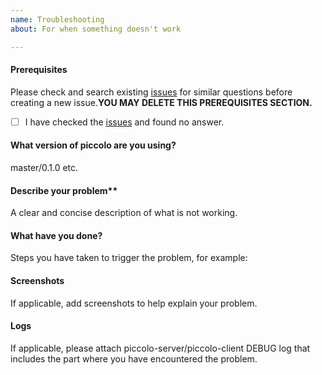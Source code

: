 ```yaml
---
name: Troubleshooting
about: For when something doesn't work

---
```


#### Prerequisites
Please check and search existing [issues](https://github.com/zhuangjinjin/piccolo/issues) for similar questions before creating a new issue.**YOU MAY DELETE THIS PREREQUISITES SECTION.**

- [ ] I have checked the [issues](https://github.com/zhuangjinjin/piccolo/issues) and found no answer.

#### What version of piccolo are you using?
master/0.1.0 etc.

#### Describe your problem**
A clear and concise description of what is not working.

#### What have you done?
Steps you have taken to trigger the problem, for example:

#### Screenshots
If applicable, add screenshots to help explain your problem.

#### Logs
If applicable, please attach piccolo-server/piccolo-client DEBUG log that includes the part where you have encountered the problem.

